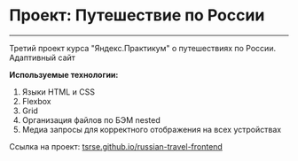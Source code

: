 # Проект: Путешествие по России
----------------------------------

Третий проект курса "Яндекс.Практикум" о путешествиях по России. Адаптивный сайт

**Используемые технологии:**
1. Языки HTML и CSS
2. Flexbox
3. Grid
4. Организация файлов по БЭМ nested
5. Медиа запросы для корректного отображения на всех устройствах

Ссылка на проект: [tsrse.github.io/russian-travel-frontend](https://tsrse.github.io/russian-travel-frontend/)